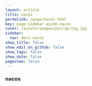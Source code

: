 ```yaml
---
layout: article
title: nacos
permalink: /page/nacos.html
key: page-sidebar-aside-nacos
cover: /assets/images/pic/spring.jpg
sidebar:
  nav: docs-nacos
show_title: false
show_edit_on_github: false
show_tags: false
show_date: false
pageview: false
---
```

<style>
  .hero-example p {
    margin: .5rem 0;
  }
  .hero-example--height {
    height: 500px;
  }
  .hero-fill-example {
    background-color: #ccc;
  }
  .hero-fill-example--dark {
    background-color: #123;
  }
  .hero-bg-image-example {
    background-image: url("/docs/assets/images/cover14.jpg");
  }
  .hero-bg-image-example--linear-gradient {
    background-image: linear-gradient(135deg, rgba(255, 69, 0, .5), rgba(255, 197, 0, .2)), url("/docs/assets/images/cover3.jpg");
  }
</style>
<div class="hero hero-example hero--dark hero-bg-image-example my-3">
  <div class="hero__content">
    <h3>nacos</h3>
  </div>
</div>
